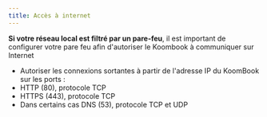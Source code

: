 ```yaml
---
title: Accès à internet
---
```


**Si votre réseau local est filtré par un pare-feu**, il est important de configurer votre pare feu afin d'autoriser le Koombook à communiquer sur Internet

- Autoriser les connexions sortantes à partir de l'adresse IP du KoomBook sur les ports : 
 - HTTP (80), protocole TCP
 - HTTPS (443), protocole TCP
 - Dans certains cas DNS (53), protocole TCP et UDP